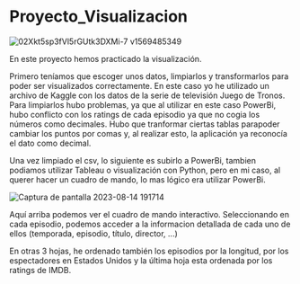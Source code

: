 # Proyecto_Visualizacion

![02Xkt5sp3fVl5rGUtk3DXMi-7 v1569485349](https://github.com/chiinwy/Proyecto_Visualizacion/assets/137778612/794c5bce-dd8c-46e0-9205-a269ba6bedec)

En este proyecto hemos practicado la visualización.

Primero teníamos que escoger unos datos, limpiarlos y transformarlos para poder ser visualizados correctamente. En este caso yo he utilizado un archivo de Kaggle con los datos de la serie de televisión Juego de Tronos. Para limpiarlos hubo problemas, ya que al utilizar en este caso PowerBi, hubo conflicto con los ratings de cada episodio ya que no cogia los números como decimales. Hubo que tranformar ciertas tablas parapoder cambiar los puntos por comas y, al realizar esto, la aplicación ya reconocía el dato como decimal.

Una vez limpiado el csv, lo siguiente es subirlo a PowerBi, tambien podiamos utilizar Tableau o visualización con Python, pero en mi caso, al querer hacer un cuadro de mando, lo mas lógico era utilizar PowerBi.

![Captura de pantalla 2023-08-14 191714](https://github.com/chiinwy/Proyecto_Visualizacion/assets/137778612/760f16c6-0ac0-485c-99a0-bdb37de7ad97)

Aquí arriba podemos ver el cuadro de mando interactivo. Seleccionando en cada episodio, podemos acceder a la informacion detallada de cada uno de ellos (temporada, episodio, título, director, ...)

En otras 3 hojas, he ordenado también los episodios por la longitud, por los espectadores en Estados Unidos y la última hoja esta ordenada por los ratings de IMDB.
